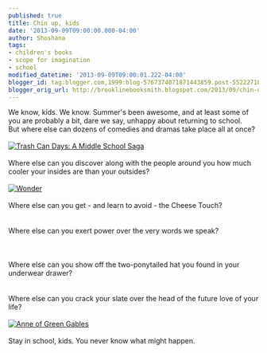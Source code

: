 ```yaml
---
published: true
title: Chin up, kids
date: '2013-09-09T09:00:00.000-04:00'
author: Shoshana
tags:
- children's books
- scope for imagination
- school
modified_datetime: '2013-09-09T09:00:01.222-04:00'
blogger_id: tag:blogger.com,1999:blog-5767374071871443859.post-552227101713527362
blogger_orig_url: http://brooklinebooksmith.blogspot.com/2013/09/chin-up-kids.html
---
```


<div class="abaproduct-image">We know, kids. We know. Summer's been awesome, and at least some of you are probably a bit, dare we say, unhappy about returning to school.</div><div class="abaproduct-image"><div class="abaproduct-image"></div><div class="abaproduct-image">But where else&nbsp;can dozens of comedies&nbsp;and dramas take place all at once?</div></div><div class="abaproduct-image"><div class="abaproduct-image"><br /><a href="http://www.brooklinebooksmith-shop.com/book/v/9781423166320"><img src="http://images.booksense.com/images/books/320/166/FC9781423166320.JPG" title="Trash Can Days: A Middle School Saga" /></a>&nbsp;</div><div class="abaproduct-image">&nbsp;&nbsp;</div><div class="abaproduct-image">Where else can you discover along with the people around you how much cooler your insides are than your outsides?</div></div><div class="abaproduct-image"><br /><a href="http://www.brooklinebooksmith-shop.com/book/v/9780375869020"><img src="http://images.booksense.com/images/books/020/869/FC9780375869020.JPG" title="Wonder" /></a><br /><br />Where else can you get - and learn to avoid - the Cheese Touch?<br /><br /><a class="thickbox initThickbox-processed" href="http://images.indiebound.com/136/993/9780810993136.jpg" rel="field_image_cache_0" title="Diary of a Wimpy Kid"><img src="http://images.booksense.com/images/books/136/993/FC9780810993136.JPG" title="" /></a><br /><br />Where else can you exert power over the very words we speak?<br /><br /><a class="thickbox initThickbox-processed" href="http://images.indiebound.com/769/818/9780689818769.jpg" rel="field_image_cache_0" title="Frindle"><img src="http://images.booksense.com/images/books/769/818/FC9780689818769.JPG" title="" /></a>&nbsp;<br /><br />Where else can you show off the two-ponytailed hat you found in your underwear drawer?<br /><br /><a class="thickbox initThickbox-processed" href="http://images.indiebound.com/590/875/9780547875590.jpg" rel="field_image_cache_0" title="Gooney Bird Is So Absurd"><img src="http://images.booksense.com/images/books/590/875/FC9780547875590.JPG" title="" /></a><br /><br />Where else can you crack your slate over the head of the future love of your life?<br /><br /><a href="http://www.brooklinebooksmith-shop.com/book/v/9780141321592"><img src="http://images.booksense.com/images/books/592/321/FC9780141321592.JPG" title="Anne of Green Gables" /></a><br /><br />Stay in school, kids. You never know what might happen.<br /><br /><div class="separator" style="clear: both; text-align: center;"><br /></div><br /></div><div class="abaproduct-image"><div class="abaproduct-image"></div><div class="abaproduct-image"><div class="abaproduct-image"></div></div></div>